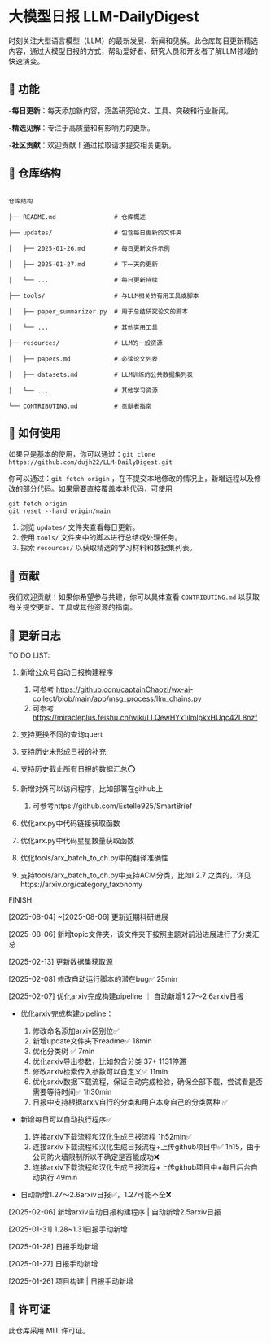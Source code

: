 # 大模型日报 LLM-DailyDigest

时刻关注大型语言模型（LLM）的最新发展、新闻和见解。此仓库每日更新精选内容，通过大模型日报的方式，帮助爱好者、研究人员和开发者了解LLM领域的快速演变。

## 📌 功能

-**每日更新**：每天添加新内容，涵盖研究论文、工具、突破和行业新闻。

-**精选见解**：专注于高质量和有影响力的更新。

-**社区贡献**：欢迎贡献！通过拉取请求提交相关更新。

## 📂 仓库结构

```

仓库结构

├── README.md                # 仓库概述

├── updates/                 # 包含每日更新的文件夹

│   ├── 2025-01-26.md        # 每日更新文件示例

│   ├── 2025-01-27.md        # 下一天的更新

│   └── ...                  # 每日更新持续

├── tools/                   # 与LLM相关的有用工具或脚本

│   ├── paper_summarizer.py  # 用于总结研究论文的脚本

│   └── ...                  # 其他实用工具

├── resources/               # LLM的一般资源

│   ├── papers.md            # 必读论文列表

│   ├── datasets.md          # LLM训练的公共数据集列表

│   └── ...                  # 其他学习资源

└── CONTRIBUTING.md          # 贡献者指南

```

## 🚀 如何使用

如果只是基本的使用，你可以通过：`git clone https://github.com/dujh22/LLM-DailyDigest.git`

你可以通过：`git fetch origin` ，在不提交本地修改的情况上，新增远程以及修改的部分代码。如果需要直接覆盖本地代码，可使用

```
git fetch origin
git reset --hard origin/main
```

1. 浏览 `updates/` 文件夹查看每日更新。
2. 使用 `tools/` 文件夹中的脚本进行总结或处理任务。
3. 探索 `resources/` 以获取精选的学习材料和数据集列表。

## 🤝 贡献

我们欢迎贡献！如果你希望参与共建，你可以具体查看 `CONTRIBUTING.md` 以获取有关提交更新、工具或其他资源的指南。

## 📅 更新日志

TO DO LIST:

1. 新增公众号自动日报构建程序

   1. 可参考 https://github.com/captainChaozi/wx-ai-collect/blob/main/app/msg_process/llm_chains.py
   2. 可参考 https://miracleplus.feishu.cn/wiki/LLQewHYx1ilmlpkxHUqc42L8nzf
2. 支持更换不同的查询quert
3. 支持历史未形成日报的补充
4. 支持历史截止所有日报的数据汇总⭕️
5. 新增对外可以访问程序，比如部署在github上

   1. 可参考https://github.com/Estelle925/SmartBrief
6. 优化arx.py中代码链接获取函数
7. 优化arx.py中代码星星数量获取函数
8. 优化tools/arx_batch_to_ch.py中的翻译准确性
9. 支持tools/arx_batch_to_ch.py中支持ACM分类，比如I.2.7 之类的，详见https://arxiv.org/category_taxonomy

FINISH:

[2025-08-04]	~[2025-08-06] 更新近期科研进展

[2025-08-06] 新增topic文件夹，该文件夹下按照主题对前沿进展进行了分类汇总

[2025-02-13] 更新数据集获取源

[2025-02-08] 修改自动运行脚本的潜在bug✅ 25min

[2025-02-07] 优化arxiv完成构建pipeline ｜ 自动新增1.27～2.6arxiv日报

* 优化arxiv完成构建pipeline：

  1. 修改命名添加arxiv区别位✅
  2. 新增update文件夹下readme✅ 18min
  3. 优化分类树 ✅ 7min
  4. 优化arxiv导出参数，比如包含分类  37+ 1131停滞
  5. 修改arxiv检索传入参数可以自定义✅ 11min
  6. 优化arxiv数据下载流程，保证自动完成检验，确保全部下载，尝试看是否需要等待时间✅ 1h30min
  7. 日报中支持根据arxiv自行的分类和用户本身自己的分类两种 ✅
* 新增每日可以自动执行程序✅

  1. 连接arxiv下载流程和汉化生成日报流程 1h52min✅
  2. 连接arxiv下载流程和汉化生成日报流程+上传github项目中✅ 1h15，由于公司防火墙限制所以不确定是否能成功❌
  3. 连接arxiv下载流程和汉化生成日报流程+上传github项目中+每日后台自动执行 49min
* 自动新增1.27～2.6arxiv日报✅，1.27可能不全❌

[2025-02-06] 新增arxiv自动日报构建程序 | 自动新增2.5arxiv日报

[2025-01-31] 1.28~1.31日报手动新增

[2025-01-28] 日报手动新增

[2025-01-27] 日报手动新增

[2025-01-26] 项目构建 | 日报手动新增

## 🌟 许可证

此仓库采用 MIT 许可证。
